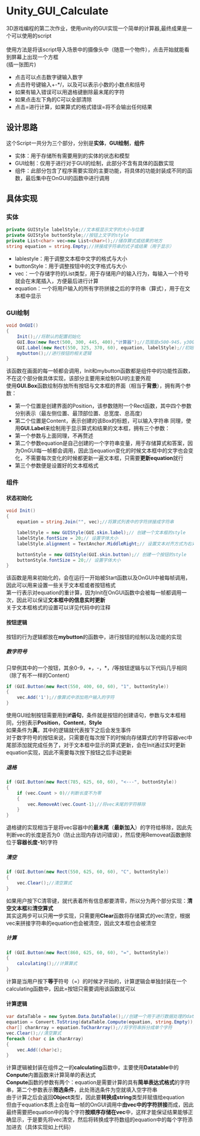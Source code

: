 # Unity_GUI_Calculate
3D游戏编程的第二次作业，使用unity的GUI实现一个简单的计算器,最终成果是一个可以使用的script<br><br>
使用方法是将该script导入场景中的摄像头中（随意一个物件），点击开始就能看到屏幕上出现一个方框<br>
(插一张图片)<br>
* 点击可以点击数字键输入数字
* 点击符号键输入+-*/，以及可以表示小数的小数点和括号
* 如果有输入错误可以用退格键删除最末尾的字符
* 如果点击左下角的C可以全部清除
* 点击=进行计算，如果算式的格式错误=将不会输出任何结果
## 设计思路
这个Script一共分为三个部分，分别是**实体**，**GUI绘制**，**组件**<br>
* 实体：用于存储所有需要用到的实体的状态和模型
* GUI绘制：仅用于进行对于GUI的绘制，此部分不含有具体的函数实现
* 组件：此部分包含了程序需要实现的主要功能，将具体的功能封装成不同的函数，最后集中在OnGUI的函数中进行调用
## 具体实现
### 实体
```csharp
private GUIStyle labelStyle;//文本框显示文字的大小与位置
private GUIStyle buttonStyle;//按钮上文字的style
private List<char> vec=new List<char>();//储存算式或结果的地方
string equation = string.Empty;//拼接成字符串的式子或结果（用于显示）
```
* lablestyle：用于调整文本框中文字的格式与大小
* buttonStyle：用于调整按钮中的文字格式与大小
* vec：一个存储字符的List类型，用于存储用户的输入行为，每输入一个符号就会在末尾插入，方便最后进行计算
* equation：一个将用户输入的所有字符拼接之后的字符串（算式），用于在文本框中显示
### GUI绘制
```csharp
void OnGUI()
{
    Init();//将默认的配置初始化
    GUI.Box(new Rect(500, 300, 445, 400),"计算器");//范围是x500-945，y300-700
    GUI.Label(new Rect(550, 325, 370, 60), equation, labelStyle);//初始化用于显示计算的文本框，之后更改equation中的内容，就可以更改显示的文本
    mybutton();//进行按钮的相关逻辑
}
```
该函数在画面的每一帧都会调用，Init和mybutton函数都是组件中的功能性函数，不在这个部分做具体实现，该部分主要用来绘制GUI的主要外观<br>
使用**GUI.Box**函数绘制存放所有按钮与文本框的界面（相当于**背景**），拥有两个参数：
* 第一个位置是创建界面的Position，该参数随附一个Rect函数，其中四个参数分别表示（最左侧位置、最顶部位置、总宽度、总高度）
* 第二个位置是Content，表示创建的该Box的标题，可以输入字符串
同理，使用**GUI.Label**来绘制用于显示算式和结果的文本框，拥有三个参数：
* 第一个参数与上面同理，不再赘述
* 第二个参数equation是自己创建的一个字符串变量，用于存储算式和答案，因为OnGUI每一帧都会调用，因此当equation变化的时候文本框中的文字也会变化，不需要每次变化的时候都更新一遍文本框，只需要**更新equation**就行
* 第三个参数便是设置好的文本框格式
### 组件
#### 状态初始化
```csharp
void Init()
{
    equation = string.Join("", vec);//将算式列表中的字符拼接成字符串

    labelStyle = new GUIStyle(GUI.skin.label);// 创建一个文本框的style
    labelStyle.fontSize = 20;// 设置字体大小
    labelStyle.alignment = TextAnchor.MiddleRight;// 设置文本对齐方式为右对齐

    buttonStyle = new GUIStyle(GUI.skin.button);// 创建一个按钮的style
    buttonStyle.fontSize = 20;// 设置字体大小
}
```
该函数是用来初始化的，会在运行一开始被Start函数以及OnGUI中被每帧调用，因此可以用来设置一些关于文本框或者按钮格式<br>
第一行表示对equation的重计算，因为Init在OnGUI函数中会被每一帧都调用一次，因此可以保证**文本框中的信息实时更新**<br>
关于文本框格式的设置可以详见代码中的注释
#### 按钮逻辑
按钮的行为逻辑都放在**mybutton**的函数中，进行按钮的绘制以及功能的实现
##### 数字符号
只举例其中的一个按钮，其余0-9，+，-，*，/等按钮逻辑与以下代码几乎相同（除了有不一样的Content）
```csharp
if (GUI.Button(new Rect(550, 400, 60, 60), "1", buttonStyle))
{
    vec.Add('1');//像算式中添加用户输入的字符
}
```
使用GUI绘制按钮需要用到**if语句**，条件就是按钮的创建语句，参数与文本框相同，分别表示**Position**，**Content**，**Style**<br>
如果条件为**真**，其中的逻辑就代表按下之后会发生事件<br>
对于数字符号的按钮来说，只需要在每次按下的时候向存储算式的字符容器vec中尾部添加就完成任务了，对于文本框中显示的算式更新，会在Init通过实时更新equation实现，因此不需要每次按下按钮之后手动更新
##### 退格
```csharp
if (GUI.Button(new Rect(785, 625, 60, 60), "<---", buttonStyle))
{
    if (vec.Count > 0)//判断长度不为零
    {
        vec.RemoveAt(vec.Count-1);//将vec末尾的字符移除
    }
}
```
退格键的实现相当于是将vec容器中的**最末尾**（**最新加入**）的字符给移除，因此先判断vec的长度是否为0（防止出现内存访问错误），然后使用Removeat函数删除位于**容器长度-1**的字符
##### 清空
```csharp
if (GUI.Button(new Rect(550, 625, 60, 60), "C", buttonStyle))
{
    vec.Clear();//清空算式
}
```
如果用户按下C清零键，就代表着所有信息都要清零，所以分为两个部分实现：**清空文本框**和**清空算式**<br>
其实这两步可以只用**一**步实现，只需要用**Clear**函数将存储算式的vec清空，根据vec来拼接字符串的equation也会被清空，因此文本框也会被清空
##### 计算
```csharp
if (GUI.Button(new Rect(860, 625, 60, 60), "=", buttonStyle))
{
    calculating();//计算算式
}
```
计算是当用户按下**等于**符号（=）的时候才开始的，计算逻辑会单独封装在一个calculating函数中，因此=按钮只需要调用该函数就可以
#### 计算逻辑
```csharp
var dataTable = new System.Data.DataTable();//创建一个用于进行数据处理的datatable类
equation = Convert.ToString(dataTable.Compute(equation, string.Empty));//使用自带的Compute函数对传入表达式进行简单的计算，第二个条件是筛选条件为空
char[] charArray = equation.ToCharArray();//将字符串拆分成单个字符
vec.Clear();//清空算式
foreach (char c in charArray)
{
    vec.Add((char)c);
}
```
计算逻辑被封装在组件之一的**calculating**函数中，主要使用**Datatable**中的**Conpute**内置函数来计算简单的表达式<br>
**Conpute**函数的参数有两个：equation是需要计算的具有**简单表达式格式**的字符串，第二个参数表示**筛选条件**，此处筛选条件为空就填入空字符串<br>
由于计算之后会返回**Object**类型，因此要**转换成string**类型并赋值给equation<br>
但由于equation本质上会在每一帧的OnGUI调用中**由vec中的字符拼接**而成，因此最终需要把equation中的每个字符**按顺序存储在vec**中，这样才能保证结果能够正确显示，于是要先将vec清空，然后将转换成字符数组的equation中的每个字符添加进去（具体实现如上代码）
